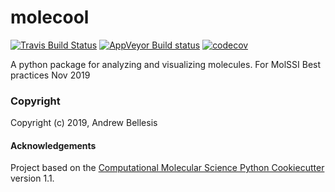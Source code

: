 molecool
==============================
[//]: # (Badges)
[![Travis Build Status](https://travis-ci.org/REPLACE_WITH_OWNER_ACCOUNT/molecool.svg?branch=master)](https://travis-ci.org/REPLACE_WITH_OWNER_ACCOUNT/molecool)
[![AppVeyor Build status](https://ci.appveyor.com/api/projects/status/REPLACE_WITH_APPVEYOR_LINK/branch/master?svg=true)](https://ci.appveyor.com/project/REPLACE_WITH_OWNER_ACCOUNT/molecool/branch/master)
[![codecov](https://codecov.io/gh/REPLACE_WITH_OWNER_ACCOUNT/molecool/branch/master/graph/badge.svg)](https://codecov.io/gh/REPLACE_WITH_OWNER_ACCOUNT/molecool/branch/master)

A python package for analyzing and visualizing molecules. For MolSSI Best practices Nov 2019

### Copyright

Copyright (c) 2019, Andrew Bellesis


#### Acknowledgements
 
Project based on the 
[Computational Molecular Science Python Cookiecutter](https://github.com/molssi/cookiecutter-cms) version 1.1.
